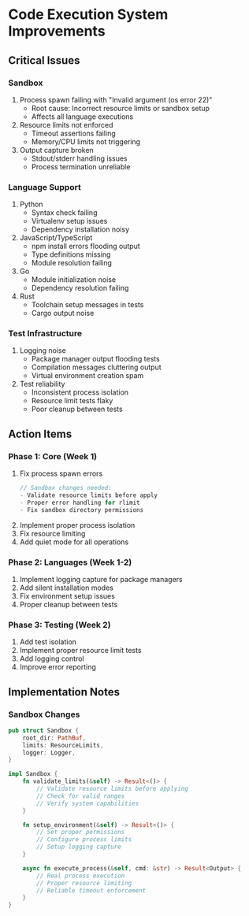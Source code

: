 # Code Execution System Improvements

## Critical Issues

### Sandbox

1. Process spawn failing with "Invalid argument (os error 22)"
   - Root cause: Incorrect resource limits or sandbox setup
   - Affects all language executions
2. Resource limits not enforced
   - Timeout assertions failing
   - Memory/CPU limits not triggering
3. Output capture broken
   - Stdout/stderr handling issues
   - Process termination unreliable

### Language Support

1. Python
   - Syntax check failing
   - Virtualenv setup issues
   - Dependency installation noisy
2. JavaScript/TypeScript
   - npm install errors flooding output
   - Type definitions missing
   - Module resolution failing
3. Go
   - Module initialization noise
   - Dependency resolution failing
4. Rust
   - Toolchain setup messages in tests
   - Cargo output noise

### Test Infrastructure

1. Logging noise
   - Package manager output flooding tests
   - Compilation messages cluttering output
   - Virtual environment creation spam
2. Test reliability
   - Inconsistent process isolation
   - Resource limit tests flaky
   - Poor cleanup between tests

## Action Items

### Phase 1: Core (Week 1)

1. Fix process spawn errors
   ```rust
   // Sandbox changes needed:
   - Validate resource limits before apply
   - Proper error handling for rlimit
   - Fix sandbox directory permissions
   ```
2. Implement proper process isolation
3. Fix resource limiting
4. Add quiet mode for all operations

### Phase 2: Languages (Week 1-2)

1. Implement logging capture for package managers
2. Add silent installation modes
3. Fix environment setup issues
4. Proper cleanup between tests

### Phase 3: Testing (Week 2)

1. Add test isolation
2. Implement proper resource limit tests
3. Add logging control
4. Improve error reporting

## Implementation Notes

### Sandbox Changes

```rust
pub struct Sandbox {
    root_dir: PathBuf,
    limits: ResourceLimits,
    logger: Logger,
}

impl Sandbox {
    fn validate_limits(&self) -> Result<()> {
        // Validate resource limits before applying
        // Check for valid ranges
        // Verify system capabilities
    }

    fn setup_environment(&self) -> Result<()> {
        // Set proper permissions
        // Configure process limits
        // Setup logging capture
    }

    async fn execute_process(&self, cmd: &str) -> Result<Output> {
        // Real process execution
        // Proper resource limiting
        // Reliable timeout enforcement
    }
}
```

